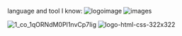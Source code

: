 
language and tool I know:
![logoimage](https://github.com/user-attachments/assets/3f129a3c-6104-49e0-9709-32b2bbbb7c3a) 
![images](https://github.com/user-attachments/assets/aa47ca41-4c04-48ca-986d-9cd81d535dc0)

![1_co_1qORNdM0PI1nvCp7Iig](https://github.com/user-attachments/assets/c208c366-ea8f-4121-9efd-797ad1378de7)
![logo-html-css-322x322](https://github.com/user-attachments/assets/7869883d-1911-4bf3-8089-7aaca7b4738d)
